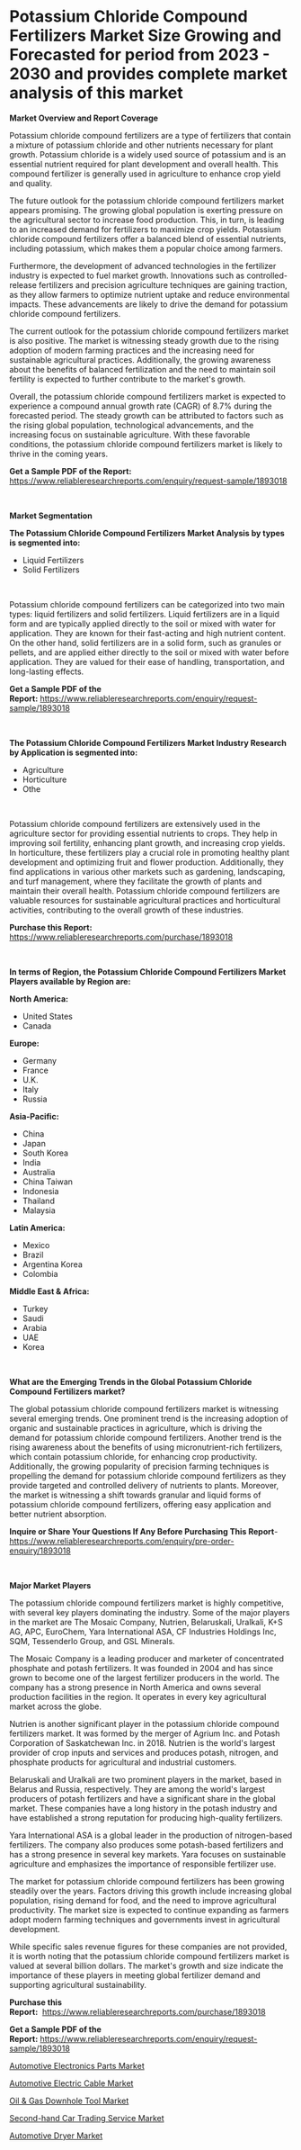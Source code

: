 <p><h1>Potassium Chloride Compound Fertilizers Market Size Growing and Forecasted for period from 2023 - 2030 and provides complete market analysis of this market</h1></p><p><strong>Market Overview and Report Coverage</strong></p>
<p><p>Potassium chloride compound fertilizers are a type of fertilizers that contain a mixture of potassium chloride and other nutrients necessary for plant growth. Potassium chloride is a widely used source of potassium and is an essential nutrient required for plant development and overall health. This compound fertilizer is generally used in agriculture to enhance crop yield and quality.</p><p>The future outlook for the potassium chloride compound fertilizers market appears promising. The growing global population is exerting pressure on the agricultural sector to increase food production. This, in turn, is leading to an increased demand for fertilizers to maximize crop yields. Potassium chloride compound fertilizers offer a balanced blend of essential nutrients, including potassium, which makes them a popular choice among farmers.</p><p>Furthermore, the development of advanced technologies in the fertilizer industry is expected to fuel market growth. Innovations such as controlled-release fertilizers and precision agriculture techniques are gaining traction, as they allow farmers to optimize nutrient uptake and reduce environmental impacts. These advancements are likely to drive the demand for potassium chloride compound fertilizers.</p><p>The current outlook for the potassium chloride compound fertilizers market is also positive. The market is witnessing steady growth due to the rising adoption of modern farming practices and the increasing need for sustainable agricultural practices. Additionally, the growing awareness about the benefits of balanced fertilization and the need to maintain soil fertility is expected to further contribute to the market's growth.</p><p>Overall, the potassium chloride compound fertilizers market is expected to experience a compound annual growth rate (CAGR) of 8.7% during the forecasted period. The steady growth can be attributed to factors such as the rising global population, technological advancements, and the increasing focus on sustainable agriculture. With these favorable conditions, the potassium chloride compound fertilizers market is likely to thrive in the coming years.</p></p>
<p><strong>Get a Sample PDF of the Report:</strong> <a href="https://www.reliableresearchreports.com/enquiry/request-sample/1893018">https://www.reliableresearchreports.com/enquiry/request-sample/1893018</a></p>
<p>&nbsp;</p>
<p><strong>Market Segmentation</strong></p>
<p><strong>The Potassium Chloride Compound Fertilizers Market Analysis by types is segmented into:</strong></p>
<p><ul><li>Liquid Fertilizers</li><li>Solid Fertilizers</li></ul></p>
<p>&nbsp;</p>
<p><p>Potassium chloride compound fertilizers can be categorized into two main types: liquid fertilizers and solid fertilizers. Liquid fertilizers are in a liquid form and are typically applied directly to the soil or mixed with water for application. They are known for their fast-acting and high nutrient content. On the other hand, solid fertilizers are in a solid form, such as granules or pellets, and are applied either directly to the soil or mixed with water before application. They are valued for their ease of handling, transportation, and long-lasting effects.</p></p>
<p><strong>Get a Sample PDF of the Report:</strong>&nbsp;<a href="https://www.reliableresearchreports.com/enquiry/request-sample/1893018">https://www.reliableresearchreports.com/enquiry/request-sample/1893018</a></p>
<p>&nbsp;</p>
<p><strong>The Potassium Chloride Compound Fertilizers Market Industry Research by Application is segmented into:</strong></p>
<p><ul><li>Agriculture</li><li>Horticulture</li><li>Othe</li></ul></p>
<p>&nbsp;</p>
<p><p>Potassium chloride compound fertilizers are extensively used in the agriculture sector for providing essential nutrients to crops. They help in improving soil fertility, enhancing plant growth, and increasing crop yields. In horticulture, these fertilizers play a crucial role in promoting healthy plant development and optimizing fruit and flower production. Additionally, they find applications in various other markets such as gardening, landscaping, and turf management, where they facilitate the growth of plants and maintain their overall health. Potassium chloride compound fertilizers are valuable resources for sustainable agricultural practices and horticultural activities, contributing to the overall growth of these industries.</p></p>
<p><strong>Purchase this Report:</strong>&nbsp; <a href="https://www.reliableresearchreports.com/purchase/1893018">https://www.reliableresearchreports.com/purchase/1893018</a></p>
<p>&nbsp;</p>
<p><strong>In terms of Region, the Potassium Chloride Compound Fertilizers Market Players available by Region are:</strong></p>
<p>
    <p> <strong> North America: </strong>
        <ul>
            <li>United States</li>
            <li>Canada</li>
        </ul>
        </p> 
    <p> <strong> Europe: </strong>
        <ul>
            <li>Germany</li>
            <li>France</li>
            <li>U.K.</li>
            <li>Italy</li>
            <li>Russia</li>
        </ul>
        </p> 
    <p> <strong> Asia-Pacific: </strong>
        <ul>
            <li>China</li>
            <li>Japan</li>
            <li>South Korea</li>
            <li>India</li>
            <li>Australia</li>
            <li>China Taiwan</li>
            <li>Indonesia</li>
            <li>Thailand</li>
            <li>Malaysia</li>
        </ul>
        </p> 
    <p> <strong> Latin America: </strong>
        <ul>
            <li>Mexico</li>
            <li>Brazil</li>
            <li>Argentina Korea</li>
            <li>Colombia</li>
        </ul>
        </p> 
    <p> <strong> Middle East & Africa: </strong>
        <ul>
            <li>Turkey</li>
            <li>Saudi</li>
            <li>Arabia</li>
            <li>UAE</li>
            <li>Korea</li>
        </ul>
    </p>
    </p>
<p>&nbsp;</p>
<p><strong>What are the Emerging Trends in the Global Potassium Chloride Compound Fertilizers market?</strong></p>
<p><p>The global potassium chloride compound fertilizers market is witnessing several emerging trends. One prominent trend is the increasing adoption of organic and sustainable practices in agriculture, which is driving the demand for potassium chloride compound fertilizers. Another trend is the rising awareness about the benefits of using micronutrient-rich fertilizers, which contain potassium chloride, for enhancing crop productivity. Additionally, the growing popularity of precision farming techniques is propelling the demand for potassium chloride compound fertilizers as they provide targeted and controlled delivery of nutrients to plants. Moreover, the market is witnessing a shift towards granular and liquid forms of potassium chloride compound fertilizers, offering easy application and better nutrient absorption.</p></p>
<p><strong>Inquire or Share Your Questions If Any Before Purchasing This Report</strong>- <a href="https://www.reliableresearchreports.com/enquiry/pre-order-enquiry/1893018">https://www.reliableresearchreports.com/enquiry/pre-order-enquiry/1893018</a></p>
<p>&nbsp;</p>
<p><strong>Major Market Players</strong></p>
<p><p>The potassium chloride compound fertilizers market is highly competitive, with several key players dominating the industry. Some of the major players in the market are The Mosaic Company, Nutrien, Belaruskali, Uralkali, K+S AG, APC, EuroChem, Yara International ASA, CF Industries Holdings Inc, SQM, Tessenderlo Group, and GSL Minerals.</p><p>The Mosaic Company is a leading producer and marketer of concentrated phosphate and potash fertilizers. It was founded in 2004 and has since grown to become one of the largest fertilizer producers in the world. The company has a strong presence in North America and owns several production facilities in the region. It operates in every key agricultural market across the globe.</p><p>Nutrien is another significant player in the potassium chloride compound fertilizers market. It was formed by the merger of Agrium Inc. and Potash Corporation of Saskatchewan Inc. in 2018. Nutrien is the world's largest provider of crop inputs and services and produces potash, nitrogen, and phosphate products for agricultural and industrial customers.</p><p>Belaruskali and Uralkali are two prominent players in the market, based in Belarus and Russia, respectively. They are among the world's largest producers of potash fertilizers and have a significant share in the global market. These companies have a long history in the potash industry and have established a strong reputation for producing high-quality fertilizers.</p><p>Yara International ASA is a global leader in the production of nitrogen-based fertilizers. The company also produces some potash-based fertilizers and has a strong presence in several key markets. Yara focuses on sustainable agriculture and emphasizes the importance of responsible fertilizer use.</p><p>The market for potassium chloride compound fertilizers has been growing steadily over the years. Factors driving this growth include increasing global population, rising demand for food, and the need to improve agricultural productivity. The market size is expected to continue expanding as farmers adopt modern farming techniques and governments invest in agricultural development.</p><p>While specific sales revenue figures for these companies are not provided, it is worth noting that the potassium chloride compound fertilizers market is valued at several billion dollars. The market's growth and size indicate the importance of these players in meeting global fertilizer demand and supporting agricultural sustainability.</p></p>
<p><strong>Purchase this Report:</strong>&nbsp;&nbsp;<a href="https://www.reliableresearchreports.com/purchase/1893018">https://www.reliableresearchreports.com/purchase/1893018</a></p>
<p></p>
<p><strong>Get a Sample PDF of the Report:</strong>&nbsp;<a href="https://www.reliableresearchreports.com/enquiry/request-sample/1893018">https://www.reliableresearchreports.com/enquiry/request-sample/1893018</a></p>
<p><p><a href="https://medium.com/@wound.key.cure/automotive-electronics-parts-market-trends-and-market-analysis-forecasted-for-period-2023-2030-a0c4ab7c0a8f">Automotive Electronics Parts Market</a></p><p><a href="https://medium.com/@clock.fund.arm/automotive-electric-cable-market-analysis-and-sze-forecasted-for-period-from-2023-to-2030-0b458d3aa930">Automotive Electric Cable Market</a></p><p><a href="https://github.com/JameTravis/Market-Research-Report-List-2/blob/main/oil-gas-downhole-tool-market.md">Oil & Gas Downhole Tool Market</a></p><p><a href="https://github.com/amonskiyk/Market-Research-Report-List-1/blob/main/second-hand-car-trading-service-market.md">Second-hand Car Trading Service Market</a></p><p><a href="https://medium.com/@sake.use.loan/automotive-dryer-market-report-reveals-the-latest-trends-and-growth-opportunities-of-this-market-0c2df3c40a5b">Automotive Dryer Market</a></p></p>